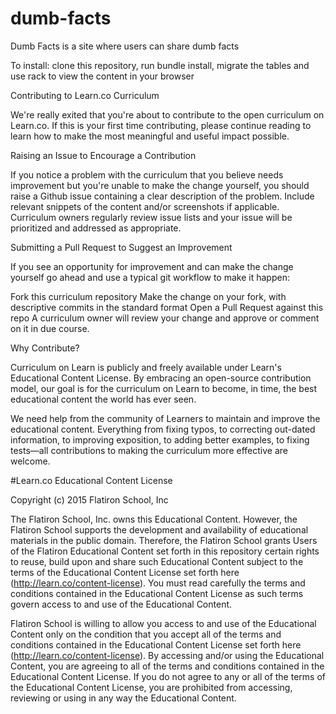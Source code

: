 # dumb-facts


 Dumb Facts is a site where users can share dumb facts

 To install: clone this repository, run bundle install, migrate the tables and use rack to view the content in your browser

 Contributing to Learn.co Curriculum

We're really exited that you're about to contribute to the open curriculum on Learn.co. If this is your first time contributing, please continue reading to learn how to make the most meaningful and useful impact possible.

Raising an Issue to Encourage a Contribution

If you notice a problem with the curriculum that you believe needs improvement but you're unable to make the change yourself, you should raise a Github issue containing a clear description of the problem. Include relevant snippets of the content and/or screenshots if applicable. Curriculum owners regularly review issue lists and your issue will be prioritized and addressed as appropriate.

Submitting a Pull Request to Suggest an Improvement

If you see an opportunity for improvement and can make the change yourself go ahead and use a typical git workflow to make it happen:

Fork this curriculum repository
Make the change on your fork, with descriptive commits in the standard format
Open a Pull Request against this repo
A curriculum owner will review your change and approve or comment on it in due course.

Why Contribute?

Curriculum on Learn is publicly and freely available under Learn's Educational Content License. By embracing an open-source contribution model, our goal is for the curriculum on Learn to become, in time, the best educational content the world has ever seen.

We need help from the community of Learners to maintain and improve the educational content. Everything from fixing typos, to correcting out-dated information, to improving exposition, to adding better examples, to fixing tests—all contributions to making the curriculum more effective are welcome.


#Learn.co Educational Content License

Copyright (c) 2015 Flatiron School, Inc

The Flatiron School, Inc. owns this Educational Content. However, the Flatiron School supports the development and availability of educational materials in the public domain. Therefore, the Flatiron School grants Users of the Flatiron Educational Content set forth in this repository certain rights to reuse, build upon and share such Educational Content subject to the terms of the Educational Content License set forth here (http://learn.co/content-license). You must read carefully the terms and conditions contained in the Educational Content License as such terms govern access to and use of the Educational Content.

Flatiron School is willing to allow you access to and use of the Educational Content only on the condition that you accept all of the terms and conditions contained in the Educational Content License set forth here (http://learn.co/content-license). By accessing and/or using the Educational Content, you are agreeing to all of the terms and conditions contained in the Educational Content License. If you do not agree to any or all of the terms of the Educational Content License, you are prohibited from accessing, reviewing or using in any way the Educational Content.
